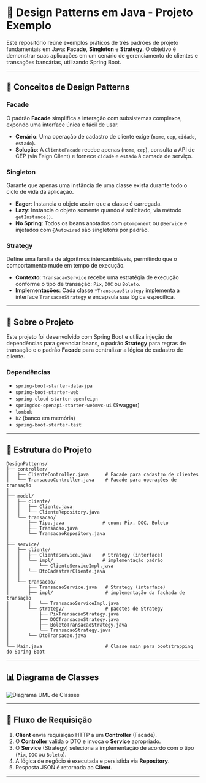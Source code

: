 # 🎯 Design Patterns em Java - Projeto Exemplo

Este repositório reúne exemplos práticos de três padrões de projeto fundamentais em Java: **Facade**, **Singleton** e **Strategy**. O objetivo é demonstrar suas aplicações em um cenário de gerenciamento de clientes e transações bancárias, utilizando Spring Boot.

---

## 🧠 Conceitos de Design Patterns

### Facade

O padrão **Facade** simplifica a interação com subsistemas complexos, expondo uma interface única e fácil de usar.

* **Cenário**: Uma operação de cadastro de cliente exige (`nome`, `cep`, `cidade`, `estado`).
* **Solução**: A `ClienteFacade` recebe apenas (`nome`, `cep`), consulta a API de CEP (via Feign Client) e fornece `cidade` e `estado` à camada de serviço.

### Singleton

Garante que apenas uma instância de uma classe exista durante todo o ciclo de vida da aplicação.

* **Eager**: Instancia o objeto assim que a classe é carregada.
* **Lazy**: Instancia o objeto somente quando é solicitado, via método `getInstance()`.
* **No Spring**: Todos os beans anotados com `@Component` ou `@Service` e injetados com `@Autowired` são singletons por padrão.

### Strategy

Define uma família de algoritmos intercambiáveis, permitindo que o comportamento mude em tempo de execução.

* **Contexto**: `TransacaoService` recebe uma estratégia de execução conforme o tipo de transação: `Pix`, `DOC` ou `Boleto`.
* **Implementações**: Cada classe `*TransacaoStrategy` implementa a interface `TransacaoStrategy` e encapsula sua lógica específica.

---

## 🚀 Sobre o Projeto

Este projeto foi desenvolvido com Spring Boot e utiliza injeção de dependências para gerenciar beans, o padrão **Strategy** para regras de transação e o padrão **Facade** para centralizar a lógica de cadastro de cliente.

### Dependências

* `spring-boot-starter-data-jpa`
* `spring-boot-starter-web`
* `spring-cloud-starter-openfeign`
* `springdoc-openapi-starter-webmvc-ui` (Swagger)
* `lombok`
* `h2` (banco em memória)
* `spring-boot-starter-test`

---

## 📂 Estrutura do Projeto

```
DesignPatterns/
├── controller/
│   ├── ClienteController.java      # Facade para cadastro de clientes
│   └── TransacaoController.java    # Facade para operações de transação
│
├── model/
│   ├── cliente/
│   │   ├── Cliente.java
│   │   └── ClienteRepository.java
│   └── transacao/
│       ├── Tipo.java              # enum: Pix, DOC, Boleto
│       ├── Transacao.java
│       └── TransacaoRepository.java
│
├── service/
│   ├── cliente/
│   │   ├── ClienteService.java    # Strategy (interface)
│   │   └── impl/                  # implementação padrão
│   │       └── ClienteServiceImpl.java
│   │   └── DtoCadastrarCliente.java
│   │
│   └── transacao/
│       ├── TransacaoService.java   # Strategy (interface)
│       ├── impl/                   # implementação da fachada de transação
│       │   └── TransacaoServiceImpl.java
│       └── strategy/               # pacotes de Strategy
│           ├── PixTransacaoStrategy.java
│           ├── DOCTransacaoStrategy.java
│           ├── BoletoTransacaoStrategy.java
│           └── TransacaoStrategy.java
│       └── DtoTransacao.java
│
└── Main.java                       # Classe main para bootstrapping do Spring Boot
```

---

## 📊 Diagrama de Classes

![Diagrama UML de Classes](https://github.com/user-attachments/assets/106f2cca-d3a5-46b0-b163-cb9198c32430)

---

## 🔄 Fluxo de Requisição

1. **Client** envia requisição HTTP a um **Controller** (Facade).
2. O **Controller** valida o DTO e invoca o **Service** apropriado.
3. O **Service** (Strategy) seleciona a implementação de acordo com o tipo (`Pix`, `DOC` ou `Boleto`).
4. A lógica de negócio é executada e persistida via **Repository**.
5. Resposta JSON é retornada ao **Client**.

---
